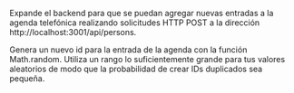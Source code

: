 
Expande el backend para que se puedan agregar nuevas entradas a la agenda telefónica realizando solicitudes HTTP POST a la dirección http://localhost:3001/api/persons.

Genera un nuevo id para la entrada de la agenda con la función Math.random. Utiliza un rango lo suficientemente grande para tus valores aleatorios de modo que la probabilidad de crear IDs duplicados sea pequeña.

